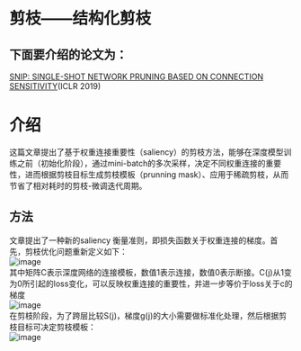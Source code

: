 # 剪枝——结构化剪枝
## 下面要介绍的论文为：
[SNIP: SINGLE-SHOT NETWORK PRUNING BASED ON CONNECTION SENSITIVITY](https://arxiv.org/pdf/1810.02340.pdf)(ICLR 2019)
# 介绍
这篇文章提出了基于权重连接重要性（saliency）的剪枝方法，能够在深度模型训练之前（初始化阶段），通过mini-batch的多次采样，决定不同权重连接的重要性，进而根据剪枝目标生成剪枝模板（prunning mask）、应用于稀疏剪枝，从而节省了相对耗时的剪枝-微调迭代周期。
## 方法
文章提出了一种新的saliency 衡量准则，即损失函数关于权重连接的梯度。首先，剪枝优化问题重新定义如下：  
![image](https://user-images.githubusercontent.com/80331072/119095014-53b75b80-ba44-11eb-9289-d2a6613f7deb.png)  
其中矩阵C表示深度网络的连接模板，数值1表示连接，数值0表示断接。C(j)从1变为0所引起的loss变化，可以反映权重连接的重要性，并进一步等价于loss关于c的梯度  
![image](https://user-images.githubusercontent.com/80331072/119096108-bf4df880-ba45-11eb-94af-640a7241de0d.png)  
在剪枝阶段，为了跨层比较S(j)，梯度g(j)的大小需要做标准化处理，然后根据剪枝目标可决定剪枝模板：  
![image](https://user-images.githubusercontent.com/80331072/119096394-210e6280-ba46-11eb-9add-e09676f3f3ea.png)  




